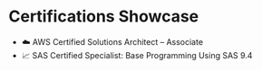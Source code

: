 # Certifications Showcase

- ☁️ AWS Certified Solutions Architect – Associate  
- 📈 SAS Certified Specialist: Base Programming Using SAS 9.4  